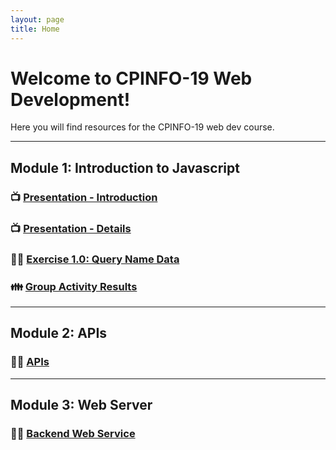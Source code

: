 ```yaml
---
layout: page
title: Home
---
```


<!-- <div class="jumbotron">
  <h1 class="display-4">Welcome to CPINFO-19 Web Development!</h1>
  <p class="lead">Here you will find resources for the CPINFO-19 web dev course.</p>
</div> -->

# Welcome to CPINFO-19 Web Development!

Here you will find resources for the CPINFO-19 web dev course.

---

## Module 1: Introduction to Javascript

### 📺 [Presentation - Introduction](m1/intro.html)
### 📺 [Presentation - Details](m1/details.html)
### 👩‍🔧 [Exercise 1.0: Query Name Data](m1/names.html)
### 👪 [Group Activity Results](m1/group-activity)

---

## Module 2: APIs

### 👩‍🔧 [APIs](m2/apis.html)

---

## Module 3: Web Server

### 👩‍🔧 [Backend Web Service](m3/backend-web-server.md)

<!-- <div class="card border-info" style="max-width: 50em">
  <h2 class="card-header">Module 1: JavaScript Intro</h2>
  <div class="card-body">
    <a href="module1.html" class="btn btn-primary">Presentation</a>
  </div>
</div> -->

